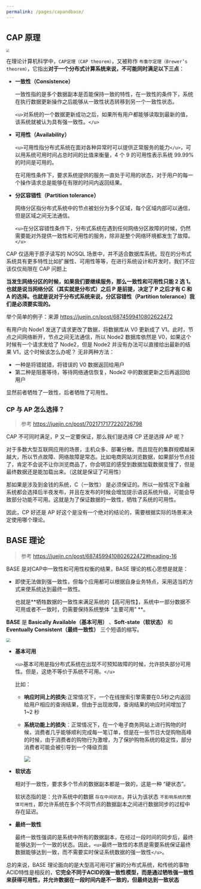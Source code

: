 ```yaml
---
permalink: /pages/capandbase/
---
```

## CAP 原理

<img src="https://cs-wiki.oss-cn-shanghai.aliyuncs.com/img/20201122170231.png" style="zoom:50%;" />

在理论计算机科学中，`CAP定理（CAP theorem）`，又被称作 `布鲁尔定理（Brewer’s theorem）`，它指出**对于一个分布式计算系统来说，不可能同时满足以下三点**：

- **一致性（Consistence）**

  一致性指的是多个数据副本是否能保持一致的特性，在一致性的条件下，系统在执行数据更新操作之后能够从一致性状态转移到另一个一致性状态。

  `<u>`对系统的一个数据更新成功之后，如果所有用户都能够读取到最新的值，该系统就被认为具有强一致性。`</u>`
- **可用性（Availability）**

  `<u>`可用性指分布式系统在面对各种异常时可以提供正常服务的能力`</u>`，可以用系统可用时间占总时间的比值来衡量，4 个 9 的可用性表示系统 99.99% 的时间是可用的。

  在可用性条件下，要求系统提供的服务一直处于可用的状态，对于用户的每一个操作请求总是能够在有限的时间内返回结果。
- **分区容错性（Partition tolerance）**

  网络分区指分布式系统中的节点被划分为多个区域，每个区域内部可以通信，但是区域之间无法通信。

  `<u>`在分区容错性条件下，分布式系统在遇到任何网络分区故障的时候，仍然需要能对外提供一致性和可用性的服务，除非是整个网络环境都发生了故障。`</u>`

CAP 仅适用于原子读写的 NOSQL 场景中，并不适合数据库系统。现在的分布式系统具有更多特性比如扩展性、可用性等等，在进行系统设计和开发时，我们不应该仅仅局限在 CAP 问题上

**当发生网络分区的时候，如果我们要继续服务，那么一致性和可用性只能 2 选 1。也就是说当网络分区（其实就是分布式）之后 P 是前提，决定了 P 之后才有 C 和 A 的选择。也就是说对于分布式系统来说，分区容错性（Partition tolerance）我们是必须要实现的。**

举个简单的例子：来源 https://juejin.cn/post/6874599410802622472

有用户向 Node1 发送了请求更改了数据，将数据库从 V0 更新成了 V1。此时，节点之间网络断开，节点之间无法通信，所以 Node2 数据库依然是 V0，如果这个时候有一个请求发给了 Node2，但是 Node2 并没有办法可以直接给出最新的结果 V1，这个时候该怎么办呢？ 无非两种方法：

- 一种是将错就错，将错误的 V0 数据返回给用户
- 第二种是阻塞等待，等待网络通信恢复，Node2 中的数据更新之后再返回给用户

显然前者牺牲了一致性，后者牺牲了可用性。

### CP 与 AP 怎么选择？

> 参考 https://juejin.cn/post/7021717177220726798

CAP 不可同时满足，P 又一定要保证，那么我们是选择 CP 还是选择 AP 呢？

对于多数大型互联网应用的场景，主机众多、部署分散。而且现在的集群规模越来越大，所以节点故障、网络故障是常态。比如电商网站浏览数据，如果部分节点挂了，肯定不会说不让你浏览商品了，你会明显的感受到数据加载数据变慢了，但是最终数据还是能加载出来。（这就是保证了可用性）

那如果是涉及到金钱的系统，C（一致性） 是必须保证的。所以一般情况下金融系统都会选择后半夜发布，并且在发布的时候会增加提示语说系统升级，可能会导致部分功能不可用。这就是为了保证数据的一致性，牺牲了系统的可用性。

因此，CP 好还是 AP 好这个是没有一个绝对的结论的，需要根据实际的场景来决定使用哪个理论。

## BASE 理论

> 参考 https://juejin.cn/post/6874599410802622472#heading-16

BASE 是对CAP中一致性和可用性权衡的结果，BASE 理论的核心思想是就是：

- 即使无法做到强一致性，但每个应用都可以根据自身业务特点，采用适当的方式来使系统达到最终一致性。

  也就是**牺牲数据的一致性来满足系统的【高可用性】，系统中一部分数据不可用或者不一致时，仍需要保持系统整体 “主要可用” **。

**BASE** 是 **Basically Available（基本可用）** 、**Soft-state（软状态）** 和 **Eventually Consistent（最终一致性）** 三个短语的缩写。

<img src="https://cs-wiki.oss-cn-shanghai.aliyuncs.com/img/20201122170911.png" style="zoom:67%;" />

- **基本可用**

  `<u>`基本可用是指分布式系统在出现不可预知故障的时候，允许损失部分可用性。但是，这绝不等价于系统不可用。`</u>`

  比如：

  - **响应时间上的损失**:正常情况下，一个在线搜索引擎需要在0.5秒之内返回给用户相应的查询结果，但由于出现故障，查询结果的响应时间增加了 1~2 秒
  - **系统功能上的损失**：正常情况下，在一个电子商务网站上进行购物的时候，消费者几乎能够顺利完成每一笔订单，但是在一些节日大促购物高峰的时候，由于消费者的购物行为激增，为了保护购物系统的稳定性，部分消费者可能会被引导到一个降级页面

    ![](https://cs-wiki.oss-cn-shanghai.aliyuncs.com/img/image-20221008113342167.png)
- **软状态**

  相对于一致性，要求多个节点的数据副本都是一致的，这是一种 “硬状态”。

  软状态指的是：允许系统中的数据 `存在中间状态`，并认为该状态 `不影响系统的整体可用性`，即允许系统在多个不同节点的数据副本之间进行数据同步的过程中存在延迟。
- **最终一致性**

  最终一致性强调的是系统中所有的数据副本，在经过一段时间的同步后，最终能够达到一个一致的状态。因此，`<u>`最终一致性的本质是需要系统保证最终数据能够达到一致，而不需要实时保证系统数据的强一致性`</u>`。

总的来说，BASE 理论面向的是大型高可用可扩展的分布式系统，和传统的事物ACID特性是相反的，**它完全不同于ACID的强一致性模型，而是通过牺牲强一致性来获得可用性，并允许数据在一段时间内是不一致的，但最终达到一致状态**
